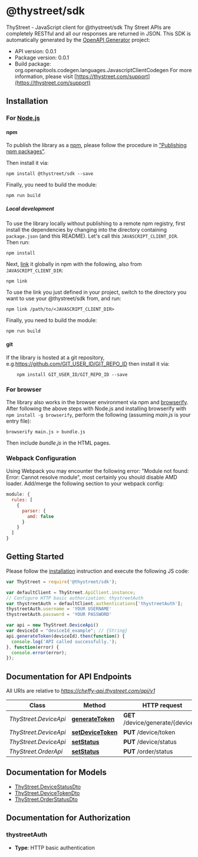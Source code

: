 # @thystreet/sdk

ThyStreet - JavaScript client for @thystreet/sdk
Thy Street APIs are completely RESTful and all our responses are returned in JSON.
This SDK is automatically generated by the [OpenAPI Generator](https://openapi-generator.tech) project:

- API version: 0.0.1
- Package version: 0.0.1
- Build package: org.openapitools.codegen.languages.JavascriptClientCodegen
For more information, please visit [https://thystreet.com/support](https://thystreet.com/support)

## Installation

### For [Node.js](https://nodejs.org/)

#### npm

To publish the library as a [npm](https://www.npmjs.com/), please follow the procedure in ["Publishing npm packages"](https://docs.npmjs.com/getting-started/publishing-npm-packages).

Then install it via:

```shell
npm install @thystreet/sdk --save
```

Finally, you need to build the module:

```shell
npm run build
```

##### Local development

To use the library locally without publishing to a remote npm registry, first install the dependencies by changing into the directory containing `package.json` (and this README). Let's call this `JAVASCRIPT_CLIENT_DIR`. Then run:

```shell
npm install
```

Next, [link](https://docs.npmjs.com/cli/link) it globally in npm with the following, also from `JAVASCRIPT_CLIENT_DIR`:

```shell
npm link
```

To use the link you just defined in your project, switch to the directory you want to use your @thystreet/sdk from, and run:

```shell
npm link /path/to/<JAVASCRIPT_CLIENT_DIR>
```

Finally, you need to build the module:

```shell
npm run build
```

#### git

If the library is hosted at a git repository, e.g.https://github.com/GIT_USER_ID/GIT_REPO_ID
then install it via:

```shell
    npm install GIT_USER_ID/GIT_REPO_ID --save
```

### For browser

The library also works in the browser environment via npm and [browserify](http://browserify.org/). After following
the above steps with Node.js and installing browserify with `npm install -g browserify`,
perform the following (assuming *main.js* is your entry file):

```shell
browserify main.js > bundle.js
```

Then include *bundle.js* in the HTML pages.

### Webpack Configuration

Using Webpack you may encounter the following error: "Module not found: Error:
Cannot resolve module", most certainly you should disable AMD loader. Add/merge
the following section to your webpack config:

```javascript
module: {
  rules: [
    {
      parser: {
        amd: false
      }
    }
  ]
}
```

## Getting Started

Please follow the [installation](#installation) instruction and execute the following JS code:

```javascript
var ThyStreet = require('@thystreet/sdk');

var defaultClient = ThyStreet.ApiClient.instance;
// Configure HTTP basic authorization: thystreetAuth
var thystreetAuth = defaultClient.authentications['thystreetAuth'];
thystreetAuth.username = 'YOUR USERNAME'
thystreetAuth.password = 'YOUR PASSWORD'

var api = new ThyStreet.DeviceApi()
var deviceId = "deviceId_example"; // {String} 
api.generateToken(deviceId).then(function() {
  console.log('API called successfully.');
}, function(error) {
  console.error(error);
});


```

## Documentation for API Endpoints

All URIs are relative to *https://cheffy-api.thystreet.com/api/v1*

Class | Method | HTTP request | Description
------------ | ------------- | ------------- | -------------
*ThyStreet.DeviceApi* | [**generateToken**](docs/DeviceApi.md#generateToken) | **GET** /device/generate/{deviceId} | 
*ThyStreet.DeviceApi* | [**setDeviceToken**](docs/DeviceApi.md#setDeviceToken) | **PUT** /device/token | 
*ThyStreet.DeviceApi* | [**setStatus**](docs/DeviceApi.md#setStatus) | **PUT** /device/status | 
*ThyStreet.OrderApi* | [**setStatus**](docs/OrderApi.md#setStatus) | **PUT** /order/status | 


## Documentation for Models

 - [ThyStreet.DeviceStatusDto](docs/DeviceStatusDto.md)
 - [ThyStreet.DeviceTokenDto](docs/DeviceTokenDto.md)
 - [ThyStreet.OrderStatusDto](docs/OrderStatusDto.md)


## Documentation for Authorization



### thystreetAuth

- **Type**: HTTP basic authentication

